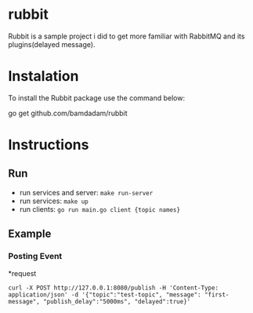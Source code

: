 # rubbit

Rubbit is a sample project i did to get more familiar with RabbitMQ and its plugins(delayed message).

# Instalation
To install the Rubbit package use the command below:

go get github.com/bamdadam/rubbit

# Instructions

## Run

* run services and server: `make run-server`
* run services: `make up`
* run clients: `go run main.go client {topic names}`

## Example

### Posting Event
*request
```
curl -X POST http://127.0.0.1:8080/publish -H 'Content-Type: application/json' -d '{"topic":"test-topic", "message": "first-message", "publish_delay":"5000ms", "delayed":true}'
```
